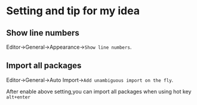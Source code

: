 # Setting and tip for my idea

## Show line numbers
Editor->General->Appearance->`Show line numbers`.

## Import all packages
Editor->General->Auto Import->`Add unambiguous import on the fly`.

After enable above setting,you can import all packages when using hot key `alt+enter`
